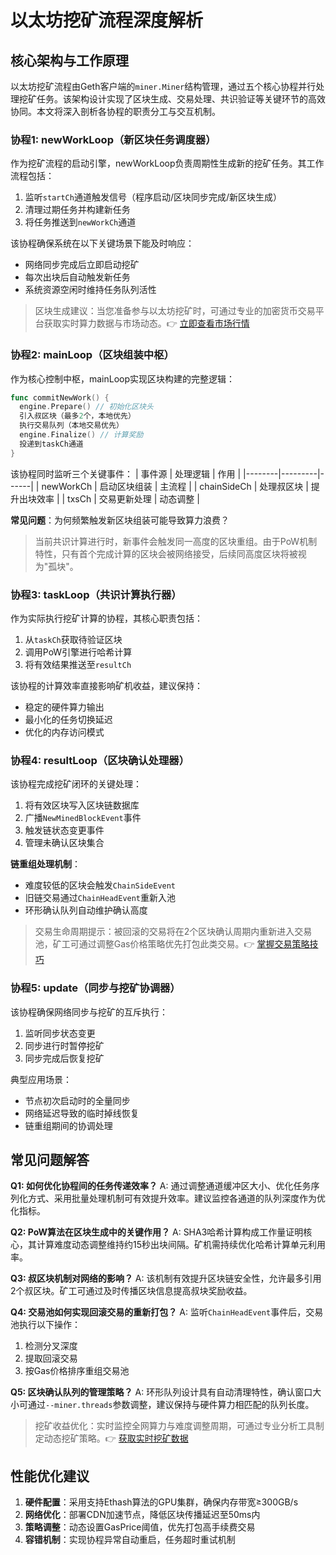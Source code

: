 # 以太坊挖矿流程深度解析

## 核心架构与工作原理

以太坊挖矿流程由Geth客户端的`miner.Miner`结构管理，通过五个核心协程并行处理挖矿任务。该架构设计实现了区块生成、交易处理、共识验证等关键环节的高效协同。本文将深入剖析各协程的职责分工与交互机制。

### 协程1: newWorkLoop（新区块任务调度器）

作为挖矿流程的启动引擎，newWorkLoop负责周期性生成新的挖矿任务。其工作流程包括：
1. 监听`startCh`通道触发信号（程序启动/区块同步完成/新区块生成）
2. 清理过期任务并构建新任务
3. 将任务推送到`newWorkCh`通道

该协程确保系统在以下关键场景下能及时响应：
- 网络同步完成后立即启动挖矿
- 每次出块后自动触发新任务
- 系统资源空闲时维持任务队列活性

> 区块生成建议：当您准备参与以太坊挖矿时，可通过专业的加密货币交易平台获取实时算力数据与市场动态。👉 [立即查看市场行情](https://bit.ly/okx_welcome)

### 协程2: mainLoop（区块组装中枢）

作为核心控制中枢，mainLoop实现区块构建的完整逻辑：
```go
func commitNewWork() {
  engine.Prepare() // 初始化区块头
  引入叔区块（最多2个，本地优先）
  执行交易队列（本地交易优先）
  engine.Finalize() // 计算奖励
  投递到taskCh通道
}
```

该协程同时监听三个关键事件：
| 事件源 | 处理逻辑 | 作用 |
|--------|---------|------|
| newWorkCh | 启动区块组装 | 主流程 |
| chainSideCh | 处理叔区块 | 提升出块效率 |
| txsCh | 交易更新处理 | 动态调整 |

**常见问题**：为何频繁触发新区块组装可能导致算力浪费？
> 当前共识计算进行时，新事件会触发同一高度的区块重组。由于PoW机制特性，只有首个完成计算的区块会被网络接受，后续同高度区块将被视为"孤块"。

### 协程3: taskLoop（共识计算执行器）

作为实际执行挖矿计算的协程，其核心职责包括：
1. 从`taskCh`获取待验证区块
2. 调用PoW引擎进行哈希计算
3. 将有效结果推送至`resultCh`

该协程的计算效率直接影响矿机收益，建议保持：
- 稳定的硬件算力输出
- 最小化的任务切换延迟
- 优化的内存访问模式

### 协程4: resultLoop（区块确认处理器）

该协程完成挖矿闭环的关键处理：
1. 将有效区块写入区块链数据库
2. 广播`NewMinedBlockEvent`事件
3. 触发链状态变更事件
4. 管理未确认区块集合

**链重组处理机制**：
- 难度较低的区块会触发`ChainSideEvent`
- 旧链交易通过`ChainHeadEvent`重新入池
- 环形确认队列自动维护确认高度

> 交易生命周期提示：被回滚的交易将在2个区块确认周期内重新进入交易池，矿工可通过调整Gas价格策略优先打包此类交易。👉 [掌握交易策略技巧](https://bit.ly/okx_welcome)

### 协程5: update（同步与挖矿协调器）

该协程确保网络同步与挖矿的互斥执行：
1. 监听同步状态变更
2. 同步进行时暂停挖矿
3. 同步完成后恢复挖矿

典型应用场景：
- 节点初次启动时的全量同步
- 网络延迟导致的临时掉线恢复
- 链重组期间的协调处理

## 常见问题解答

**Q1: 如何优化协程间的任务传递效率？**
A: 通过调整通道缓冲区大小、优化任务序列化方式、采用批量处理机制可有效提升效率。建议监控各通道的队列深度作为优化指标。

**Q2: PoW算法在区块生成中的关键作用？**
A: SHA3哈希计算构成工作量证明核心，其计算难度动态调整维持约15秒出块间隔。矿机需持续优化哈希计算单元利用率。

**Q3: 叔区块机制对网络的影响？**
A: 该机制有效提升区块链安全性，允许最多引用2个叔区块。矿工可通过及时传播区块信息提高叔块奖励收益。

**Q4: 交易池如何实现回滚交易的重新打包？**
A: 监听`ChainHeadEvent`事件后，交易池执行以下操作：
1. 检测分叉深度
2. 提取回滚交易
3. 按Gas价格排序重组交易池

**Q5: 区块确认队列的管理策略？**
A: 环形队列设计具有自动清理特性，确认窗口大小可通过`--miner.threads`参数调整，建议保持与硬件算力相匹配的队列长度。

> 挖矿收益优化：实时监控全网算力与难度调整周期，可通过专业分析工具制定动态挖矿策略。👉 [获取实时挖矿数据](https://bit.ly/okx_welcome)

## 性能优化建议

1. **硬件配置**：采用支持Ethash算法的GPU集群，确保内存带宽≥300GB/s
2. **网络优化**：部署CDN加速节点，降低区块传播延迟至50ms内
3. **策略调整**：动态设置GasPrice阈值，优先打包高手续费交易
4. **容错机制**：实现协程异常自动重启，任务超时重试机制
